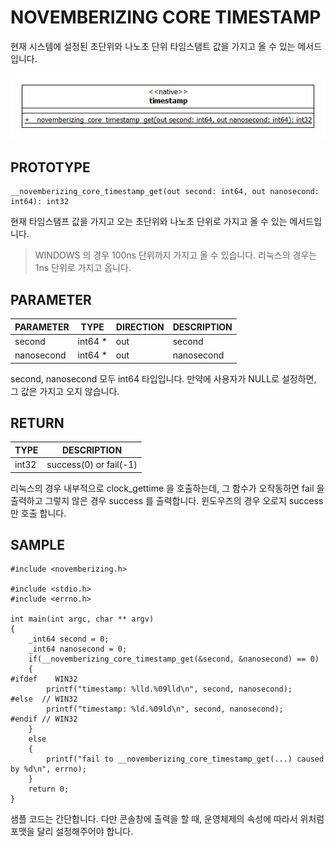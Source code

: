 # NOVEMBERIZING CORE TIMESTAMP

현재 시스템에 설정된 초단위와 나노초 단위 타임스탬트 값을 가지고 올 수 있는 메서드입니다.

![novemberizing core timestamp](novemberizing.core.timestamp.class.jpg)

## PROTOTYPE

```
__novemberizing_core_timestamp_get(out second: int64, out nanosecond: int64): int32
```

현재 타임스탬프 값을 가지고 오는 초단위와 나노초 단위로 가지고 올 수 있는 메서드입니다.

> WINDOWS 의 경우 100ns 단위까지 가지고 올 수 있습니다. 리눅스의 경우는 1ns 단위로 가지고 옵니다.

## PARAMETER

| PARAMETER  | TYPE    | DIRECTION | DESCRIPTION |
| ---------- | ------- | --------- | ----------- |
| second     | int64 * | out       | second      |
| nanosecond | int64 * | out       | nanosecond  |

second, nanosecond 모두 int64 타입입니다. 만약에 사용자가 NULL로 설정하면, 그 값은 가지고 오지 않습니다.

## RETURN

| TYPE  | DESCRIPTION            |
| ----- | ---------------------- |
| int32 | success(0) or fail(-1) |

리눅스의 경우 내부적으로 clock_gettime 을 호출하는데, 그 함수가 오작동하면 fail 을 출력하고 그렇지 않은 경우 success 를 출력합니다. 윈도우즈의 경우 오로지 success 만 호출 합니다.

## SAMPLE

```
#include <novemberizing.h>

#include <stdio.h>
#include <errno.h>

int main(int argc, char ** argv)
{
    _int64 second = 0;
    _int64 nanosecond = 0;
    if(__novemberizing_core_timestamp_get(&second, &nanosecond) == 0)
    {
#ifdef    WIN32
        printf("timestamp: %lld.%09lld\n", second, nanosecond);
#else  // WIN32
        printf("timestamp: %ld.%09ld\n", second, nanosecond);
#endif // WIN32
    }
    else
    {
        printf("fail to __novemberizing_core_timestamp_get(...) caused by %d\n", errno);
    }
    return 0;
}
```

샘플 코드는 간단합니다. 다만 콘솔창에 출력을 할 때, 운영체제의 속성에 따라서 위처럼 포맷을 달리 설정해주어야 합니다.
